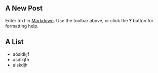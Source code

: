 ## A New Post

Enter text in [Markdown](http://daringfireball.net/projects/markdown/). Use the toolbar above, or click the **?** button for formatting help.

## A List

- aösldkjf
- asdlkjfh
- alskdjh
